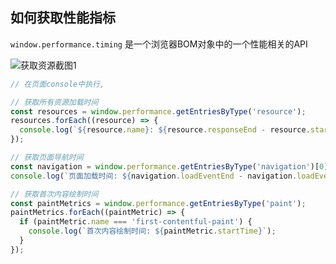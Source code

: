 ## 如何获取性能指标

`window.performance.timing` 是一个浏览器BOM对象中的一个性能相关的API


![获取资源截图1](/public/performance-1.png)

```js
// 在页面console中执行,

// 获取所有资源加载时间
const resources = window.performance.getEntriesByType('resource');
resources.forEach((resource) => {
  console.log(`${resource.name}: ${resource.responseEnd - resource.startTime}`);
});

// 获取页面导航时间
const navigation = window.performance.getEntriesByType('navigation')[0];
console.log(`页面加载时间: ${navigation.loadEventEnd - navigation.loadEventStart}`);

// 获取首次内容绘制时间
const paintMetrics = window.performance.getEntriesByType('paint');
paintMetrics.forEach((paintMetric) => {
  if (paintMetric.name === 'first-contentful-paint') {
    console.log(`首次内容绘制时间: ${paintMetric.startTime}`);
  }
});


```